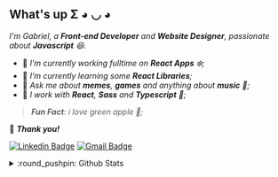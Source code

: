 ## What's up Σ ◕ ◡ ◕

<em>I'm Gabriel, a **Front-end Developer** and **Website Designer**, passionate about **Javascript** :satisfied:.</em>

- 🕺 <em>I’m currently working fulltime on **React Apps** :snowflake:;</em>
- 📑 <em>I’m currently learning some **React Libraries**;</em>
- 💬 <em>Ask me about **memes**, **games** and anything about **music** :musical_note:;</em>
- 👷 <em>I work with **React**, **Sass** and **Typescript** :blue_book:;</em>
> <em>**Fun Fact**: i love green apple :green_apple:;</em>

🌟 **<em>Thank you!</em>**

[![Linkedin Badge](https://img.shields.io/badge/-💙-blue?style=flat-square&logo=Linkedin&logoColor=white&link=https://www.linkedin.com/in/gasampaiosouza/)](https://www.linkedin.com/in/gasampaiosouza/)
[![Gmail Badge](https://img.shields.io/badge/-Gmail-c14438?style=flat-square&logo=Gmail&logoColor=white&link=mailto:gasampaiosouza@gmail.com)](mailto:gasampaiosouza@gmail.com)

<details>
  <summary>:round_pushpin: Github Stats</summary>
  
  [![my github stats](https://github-readme-stats.vercel.app/api?username=gasampaiosouza)](https://github.com/gasampaiosouza)
</details>
